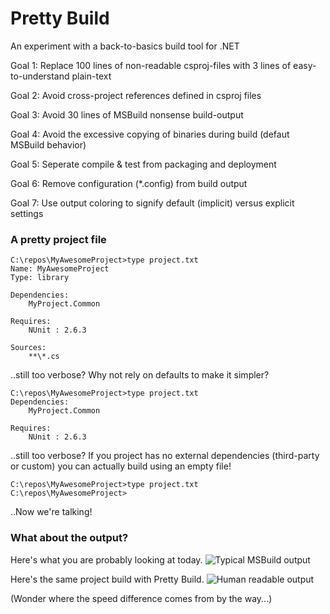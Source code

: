 ﻿# Pretty Build #

An experiment with a back-to-basics build tool for .NET


Goal 1: Replace 100 lines of non-readable csproj-files with 3 lines of easy-to-understand plain-text

Goal 2: Avoid cross-project references defined in csproj files

Goal 3: Avoid 30 lines of MSBuild nonsense build-output

Goal 4: Avoid the excessive copying of binaries during build (defaut MSBuild behavior)

Goal 5: Seperate compile & test from packaging and deployment

Goal 6: Remove configuration (*.config) from build output

Goal 7: Use output coloring to signify default (implicit) versus explicit settings


### A pretty project file ###


```
C:\repos\MyAwesomeProject>type project.txt
Name: MyAwesomeProject
Type: library

Dependencies:
    MyProject.Common

Requires:
    NUnit : 2.6.3

Sources:
    **\*.cs
```

..still too verbose? Why not rely on defaults to make it simpler?

```
C:\repos\MyAwesomeProject>type project.txt
Dependencies:
    MyProject.Common

Requires:
    NUnit : 2.6.3
```

..still too verbose? If you project has no external dependencies (third-party or custom) you can actually build using an empty file!

```
C:\repos\MyAwesomeProject>type project.txt
C:\repos\MyAwesomeProject>
```

..Now we're talking!

### What about the output? ###

Here's what you are probably looking at today.
![Typical MSBuild output](raw.github.com/suneg/pretty-build/master/doc/msbuild.png)

Here's the same project build with Pretty Build.
![Human readable output](raw.github.com/suneg/pretty-build/master/doc/pretty.png)

(Wonder where the speed difference comes from by the way...)
